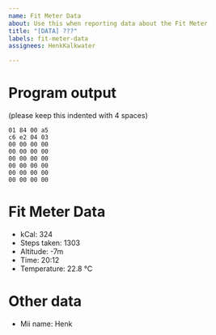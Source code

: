 ```yaml
---
name: Fit Meter Data
about: Use this when reporting data about the Fit Meter
title: "[DATA] ???"
labels: fit-meter-data
assignees: HenkKalkwater

---
```


# Program output
(please keep this indented with 4 spaces)  

    01 84 00 a5
    c6 e2 04 03
    00 00 00 00
    00 00 00 00
    00 00 00 00
    00 00 00 00
    00 00 00 00
    00 00 00 00

# Fit Meter Data
* kCal: 324
* Steps taken: 1303
* Altitude: -7m
* Time: 20:12
* Temperature: 22.8 °C

# Other data
* Mii name: Henk
